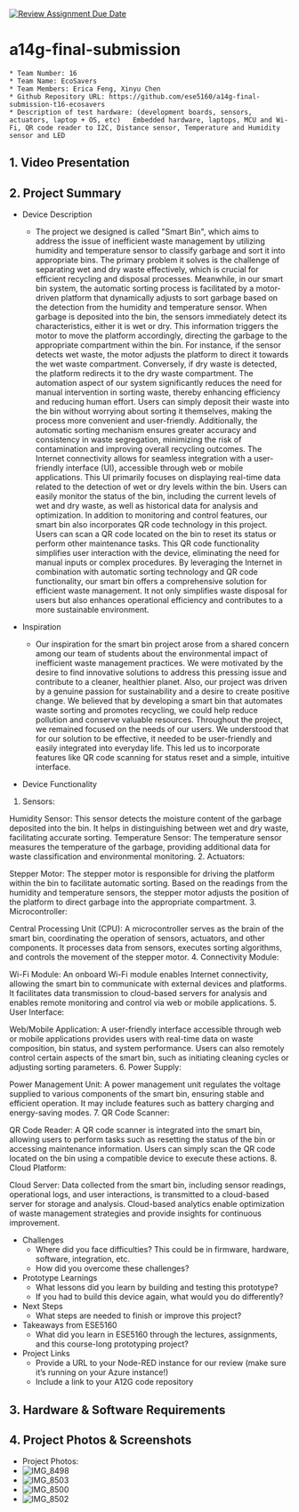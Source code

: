 [![Review Assignment Due Date](https://classroom.github.com/assets/deadline-readme-button-24ddc0f5d75046c5622901739e7c5dd533143b0c8e959d652212380cedb1ea36.svg)](https://classroom.github.com/a/kzkUPShx)
# a14g-final-submission

    * Team Number: 16
    * Team Name: EcoSavers
    * Team Members: Erica Feng, Xinyu Chen
    * Github Repository URL: https://github.com/ese5160/a14g-final-submission-t16-ecosavers
    * Description of test hardware: (development boards, sensors, actuators, laptop + OS, etc)   Embedded hardware, laptops, MCU and Wi-Fi, QR code reader to I2C, Distance sensor, Temperature and Humidity sensor and LED


## 1. Video Presentation

## 2. Project Summary
- Device Description
   - The project we designed is called "Smart Bin", which aims to address the issue of inefficient waste management by utilizing humidity and temperature sensor to classify garbage and sort it into appropriate bins. The primary problem it solves is the challenge of separating wet and dry waste effectively, which is crucial for efficient recycling and disposal processes. Meanwhile, in our smart bin system, the automatic sorting process is facilitated by a motor-driven platform that dynamically adjusts to sort garbage based on the detection from the humidity and temperature sensor. When garbage is deposited into the bin, the sensors immediately detect its characteristics, either it is wet or dry. This information triggers the motor to move the platform accordingly, directing the garbage to the appropriate compartment within the bin. For instance, if the sensor detects wet waste, the motor adjusts the platform to direct it towards the wet waste compartment. Conversely, if dry waste is detected, the platform redirects it to the dry waste compartment. The automation aspect of our system significantly reduces the need for manual intervention in sorting waste, thereby enhancing efficiency and reducing human effort. Users can simply deposit their waste into the bin without worrying about sorting it themselves, making the process more convenient and user-friendly. Additionally, the automatic sorting mechanism ensures greater accuracy and consistency in waste segregation, minimizing the risk of contamination and improving overall recycling outcomes. The Internet connectivity allows for seamless integration with a user-friendly interface (UI), accessible through web or mobile applications. This UI primarily focuses on displaying real-time data related to the detection of wet or dry levels within the bin. Users can easily monitor the status of the bin, including the current levels of wet and dry waste, as well as historical data for analysis and optimization. In addition to monitoring and control features, our smart bin also incorporates QR code technology in this project. Users can scan a QR code located on the bin to reset its status or perform other maintenance tasks. This QR code functionality simplifies user interaction with the device, eliminating the need for manual inputs or complex procedures. By leveraging the Internet in combination with automatic sorting technology and QR code functionality, our smart bin offers a comprehensive solution for efficient waste management. It not only simplifies waste disposal for users but also enhances operational efficiency and contributes to a more sustainable environment.

- Inspiration
   - Our inspiration for the smart bin project arose from a shared concern among our team of students about the environmental impact of inefficient waste management practices. We were motivated by the desire to find innovative solutions to address this pressing issue and contribute to a cleaner, healthier planet. Also, our project was driven by a genuine passion for sustainability and a desire to create positive change. We believed that by developing a smart bin that automates waste sorting and promotes recycling, we could help reduce pollution and conserve valuable resources. Throughout the project, we remained focused on the needs of our users. We understood that for our solution to be effective, it needed to be user-friendly and easily integrated into everyday life. This led us to incorporate features like QR code scanning for status reset and a simple, intuitive interface.

- Device Functionality
1. Sensors:

Humidity Sensor: This sensor detects the moisture content of the garbage deposited into the bin. It helps in distinguishing between wet and dry waste, facilitating accurate sorting.
Temperature Sensor: The temperature sensor measures the temperature of the garbage, providing additional data for waste classification and environmental monitoring.
2. Actuators:

Stepper Motor: The stepper motor is responsible for driving the platform within the bin to facilitate automatic sorting. Based on the readings from the humidity and temperature sensors, the stepper motor adjusts the position of the platform to direct garbage into the appropriate compartment.
3. Microcontroller:

Central Processing Unit (CPU): A microcontroller serves as the brain of the smart bin, coordinating the operation of sensors, actuators, and other components. It processes data from sensors, executes sorting algorithms, and controls the movement of the stepper motor.
4. Connectivity Module:

Wi-Fi Module: An onboard Wi-Fi module enables Internet connectivity, allowing the smart bin to communicate with external devices and platforms. It facilitates data transmission to cloud-based servers for analysis and enables remote monitoring and control via web or mobile applications.
5. User Interface:

Web/Mobile Application: A user-friendly interface accessible through web or mobile applications provides users with real-time data on waste composition, bin status, and system performance. Users can also remotely control certain aspects of the smart bin, such as initiating cleaning cycles or adjusting sorting parameters.
6. Power Supply:

Power Management Unit: A power management unit regulates the voltage supplied to various components of the smart bin, ensuring stable and efficient operation. It may include features such as battery charging and energy-saving modes.
7. QR Code Scanner:

QR Code Reader: A QR code scanner is integrated into the smart bin, allowing users to perform tasks such as resetting the status of the bin or accessing maintenance information. Users can simply scan the QR code located on the bin using a compatible device to execute these actions.
8. Cloud Platform:

Cloud Server: Data collected from the smart bin, including sensor readings, operational logs, and user interactions, is transmitted to a cloud-based server for storage and analysis. Cloud-based analytics enable optimization of waste management strategies and provide insights for continuous improvement.
- Challenges
   - Where did you face difficulties? This could be in firmware, hardware, software, integration, etc.
   - How did you overcome these challenges?
- Prototype Learnings
   - What lessons did you learn by building and testing this prototype?
   - If you had to build this device again, what would you do differently?
- Next Steps
   - What steps are needed to finish or improve this project?
- Takeaways from ESE5160
   - What did you learn in ESE5160 through the lectures, assignments, and this course-long prototyping project?
- Project Links
   - Provide a URL to your Node-RED instance for our review (make sure it’s running on your Azure instance!)
   - Include a link to your A12G code repository


## 3. Hardware & Software Requirements

## 4. Project Photos & Screenshots
- Project Photos:
- ![IMG_8498](https://github.com/ese5160/a14g-final-submission-t16-ecosavers/assets/147103564/9c15b9a5-5bf4-448f-b8d2-d20b55a3be87)
- ![IMG_8503](https://github.com/ese5160/a14g-final-submission-t16-ecosavers/assets/147103564/d296a31f-806b-46aa-afff-4e076c79f219)
- ![IMG_8500](https://github.com/ese5160/a14g-final-submission-t16-ecosavers/assets/147103564/0cb3baad-e006-4a4f-91f0-09c5daf80209)
- ![IMG_8502](https://github.com/ese5160/a14g-final-submission-t16-ecosavers/assets/147103564/ed49738e-6fd4-4608-91b7-45a35e2a5876)




